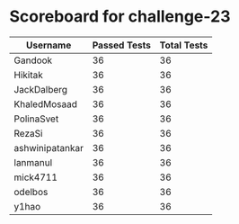 # Scoreboard for challenge-23
| Username   | Passed Tests | Total Tests |
|------------|--------------|-------------|
| Gandook | 36 | 36 |
| Hikitak | 36 | 36 |
| JackDalberg | 36 | 36 |
| KhaledMosaad | 36 | 36 |
| PolinaSvet | 36 | 36 |
| RezaSi | 36 | 36 |
| ashwinipatankar | 36 | 36 |
| lanmanul | 36 | 36 |
| mick4711 | 36 | 36 |
| odelbos | 36 | 36 |
| y1hao | 36 | 36 |
